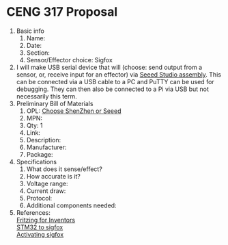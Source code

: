 # CENG 317 Proposal
1. Basic info
     1. Name: 
     2. Date: 
     3. Section:
     4. Sensor/Effector choice: Sigfox
2. I will make USB serial device that will (choose: send output from a sensor, or, receive input for an effector) via [Seeed Studio assembly](https://www.seeedstudio.com/fusion_pcb.html). This can be connected via a USB cable to a PC and PuTTY can be used for debugging. They can then also be connected to a Pi via USB but not necessarily this term. 
3. Preliminary Bill of Materials
    1. OPL: [Choose ShenZhen or Seeed](https://www.seeedstudio.com/opl.html)
    2. MPN: 
	3. Qty: 1
	4. Link: 
    5. Description:	
	6. Manufacturer: 
	7. Package: 
4. Specifications
    1. What does it sense/effect?
	2. How accurate is it?
    3. Voltage range:
	4. Current draw:
	5. Protocol:
	6. Additional components needed:
5. References:    
[Fritzing for Inventors](https://learning-oreilly-com.ezproxy.humber.ca/library/view/fritzing-for-inventors/9780071844642/ch01.html#ch01)    
[STM32 to sigfox](https://medium.com/coinmonks/connect-stm32-blue-pill-to-sigfox-28c6f91bddc1)    
[Activating sigfox](https://backend.sigfox.com/activate)